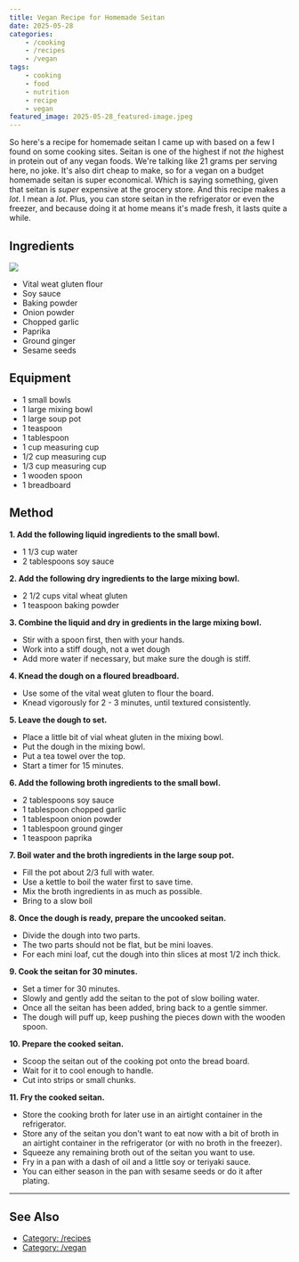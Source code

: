 ```yaml
---
title: Vegan Recipe for Homemade Seitan
date: 2025-05-28
categories:
    - /cooking
    - /recipes
    - /vegan
tags:
    - cooking
    - food
    - nutrition
    - recipe
    - vegan
featured_image: 2025-05-28_featured-image.jpeg
---
```


So here's a recipe for homemade seitan I came up with based on a few I found on some cooking sites. Seitan is one of the highest if not *the* highest in protein out of any vegan foods. We're talking like 21 grams per serving here, no joke. It's also dirt cheap to make, so for a vegan on a budget homemade seitan is super economical. Which is saying something, given that seitan is *super* expensive at the grocery store. And this recipe makes a *lot*. I mean a *lot*. Plus, you can store seitan in the refrigerator or even the freezer, and because doing it at home means it's made fresh, it lasts quite a while.

## Ingredients

![](2025-05-28_featured-image.jpeg)

- Vital weat gluten flour
- Soy sauce
- Baking powder
- Onion powder
- Chopped garlic
- Paprika
- Ground ginger
- Sesame seeds

## Equipment

- 1 small bowls
- 1 large mixing bowl
- 1 large soup pot
- 1 teaspoon
- 1 tablespoon
- 1 cup measuring cup
- 1/2 cup measuring cup
- 1/3 cup measuring cup
- 1 wooden spoon
- 1 breadboard

## Method

**1. Add the following liquid ingredients to the small bowl.**

- 1 1/3 cup water
- 2 tablespoons soy sauce

**2. Add the following dry ingredients to the large mixing bowl.**

- 2 1/2 cups vital wheat gluten
- 1 teaspoon baking powder

**3. Combine the liquid and dry in gredients in the large mixing bowl.**

- Stir with a spoon first, then with your hands.
- Work into a stiff dough, not a wet dough
- Add more water if necessary, but make sure the dough is stiff.

**4. Knead the dough on a floured breadboard.**

- Use some of the vital weat gluten to flour the board.
- Knead vigorously for 2 - 3 minutes, until textured consistently.

**5. Leave the dough to set.**

- Place a little bit of vial wheat gluten in the mixing bowl.
- Put the dough in the mixing bowl.
- Put a tea towel over the top.
- Start a timer for 15 minutes.

**6. Add the following broth ingredients to the small bowl.**

- 2 tablespoons soy sauce
- 1 tablespoon chopped garlic
- 1 tablespoon onion powder
- 1 tablespoon ground ginger
- 1 teaspoon paprika

**7. Boil water and the broth ingredients in the large soup pot.**

- Fill the pot about 2/3 full with water.
- Use a kettle to boil the water first to save time.
- Mix the broth ingredients in as much as possible.
- Bring to a slow boil

**8. Once the dough is ready, prepare the uncooked seitan.**

- Divide the dough into two parts.
- The two parts should not be flat, but be mini loaves.
- For each mini loaf, cut the dough into thin slices at most 1/2 inch thick.

**9. Cook the seitan for 30 minutes.**

- Set a timer for 30 minutes.
- Slowly and gently add the seitan to the pot of slow boiling water.
- Once all the seitan has been added, bring back to a gentle simmer.
- The dough will puff up, keep pushing the pieces down with the wooden spoon.

**10. Prepare the cooked seitan.**

- Scoop the seitan out of the cooking pot onto the bread board.
- Wait for it to cool enough to handle.
- Cut into strips or small chunks.

**11. Fry the cooked seitan.**

- Store the cooking broth for later use in an airtight container in the refrigerator.
- Store any of the seitan you don't want to eat now with a bit of broth in an airtight container in the refrigerator (or with no broth in the freezer).
- Squeeze any remaining broth out of the seitan you want to use.
- Fry in a pan with a dash of oil and a little soy or teriyaki sauce.
- You can either season in the pan with sesame seeds or do it after plating.

---

## See Also

* [Category: /recipes](/notes-by-category#category-/recipes)
* [Category: /vegan](/notes-by-category#category-/vegan)